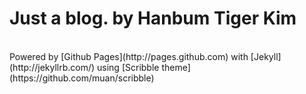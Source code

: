 # Just a blog. by Hanbum Tiger Kim

<br/>
Powered by [Github Pages](http://pages.github.com) with [Jekyll](http://jekyllrb.com/) using [Scribble theme](https://github.com/muan/scribble)
